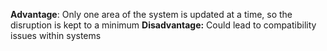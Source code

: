 **Advantage**: Only one area of the system is updated at a time, so the disruption is kept to a  minimum
**Disadvantage:**  Could lead to compatibility issues within systems